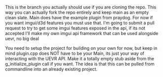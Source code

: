 This is the branch you actually should use if you are cloning the repo. This way you can actually fork the repo entirely and keep main as an empty clean slate. Main does have the example plugin from praydog. For now if you want imgui/d3d features you must use that. I'm going to submit a pull request to try to get some imgui features exposed in the api, if its not accepted I'll make my own imgui api framework that can be used alongside uevr, no big deal

You need to setup the project for building on your own for now, but keep in mind plugin.cpp does NOT have to be your Main, its just your way of interacting with the UEVR API. Make it a totally empty stub aside from the g_initialize_plugin call if you want. The idea is that this can be pulled from commandline into an already existing project. 